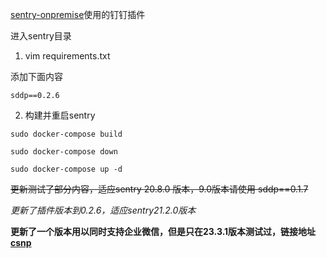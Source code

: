 
[sentry-onpremise](https://github.com/getsentry/onpremise)使用的钉钉插件

进入sentry目录

1. vim requirements.txt

添加下面内容

```
sddp==0.2.6
```

2. 构建并重启sentry

`sudo docker-compose build`

`sudo docker-compose down`

`sudo docker-compose up -d`

~~更新测试了部分内容，适应sentry 20.8.0 版本，9.0版本请使用 sddp==0.1.7~~

*更新了插件版本到0.2.6，适应sentry21.2.0版本*

**更新了一个版本用以同时支持企业微信，但是只在23.3.1版本测试过，链接地址[csnp](https://github.com/xiaomao361/csnp)**

